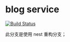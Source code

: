 # blog service

[![Build Status](https://travis-ci.org/jkchao/blog-service.svg?branch=nest)](https://travis-ci.org/jkchao/blog-service)

此分支是使用 nest 重构分支；
